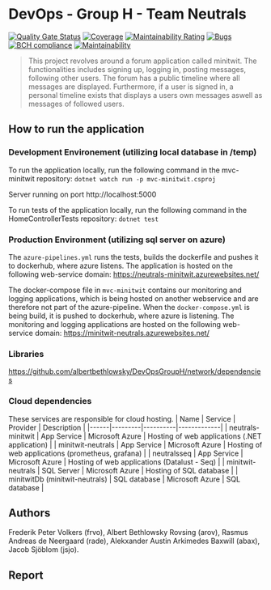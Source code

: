 # DevOps - Group H - Team Neutrals
[![Quality Gate Status](https://sonarcloud.io/api/project_badges/measure?project=albertbethlowsky_DevOpsGroupH&metric=alert_status)](https://sonarcloud.io/dashboard?id=albertbethlowsky_DevOpsGroupH)
[![Coverage](https://sonarcloud.io/api/project_badges/measure?project=albertbethlowsky_DevOpsGroupH&metric=coverage)](https://sonarcloud.io/dashboard?id=albertbethlowsky_DevOpsGroupH)
[![Maintainability Rating](https://sonarcloud.io/api/project_badges/measure?project=albertbethlowsky_DevOpsGroupH&metric=sqale_rating)](https://sonarcloud.io/dashboard?id=albertbethlowsky_DevOpsGroupH)
[![Bugs](https://sonarcloud.io/api/project_badges/measure?project=albertbethlowsky_DevOpsGroupH&metric=bugs)](https://sonarcloud.io/dashboard?id=albertbethlowsky_DevOpsGroupH)
[![BCH compliance](https://bettercodehub.com/edge/badge/albertbethlowsky/DevOpsGroupH?branch=main)](https://bettercodehub.com/)
[![Maintainability](https://api.codeclimate.com/v1/badges/56d1f5c74afcb819805c/maintainability)](https://codeclimate.com/github/albertbethlowsky/DevOpsGroupH/maintainability)

> This project revolves around a forum application called minitwit. The functionalities includes signing up, logging in, posting messages, following other users. The forum has a public timeline where all messages are displayed. Furthermore, if a user is signed in, a personal timeline exists that displays a users own messages aswell as messages of followed users.

## How to run the application

### Development Environement (utilizing local database in /temp)

To run the application locally, run the following command in the mvc-minitwit repository: `dotnet watch run -p mvc-minitwit.csproj`

Server running on port http://localhost:5000

To run tests of the application locally, run the following command in the HomeControllerTests repository: `dotnet test`

### Production Environment (utilizing sql server on azure)

The `azure-pipelines.yml` runs the tests, builds the dockerfile and pushes it to dockerhub, where azure listens.
The application is hosted on the following web-service domain: https://neutrals-minitwit.azurewebsites.net/

The docker-compose file in `mvc-minitwit` contains our monitoring and logging applications, which is being hosted on another webservice and are therefore not part of the azure-pipeline. When the `docker-compose.yml` is being build, it is pushed to dockerhub, where azure is listening.
The monitoring and logging applications are hosted on the following web-service domain: https://minitwit-neutrals.azurewebsites.net/

### Libraries

https://github.com/albertbethlowsky/DevOpsGroupH/network/dependencies

### Cloud dependencies

These services are responsible for cloud hosting.
| Name | Service | Provider | Description |
|------|---------|----------|-------------|
| neutrals-minitwit | App Service | Microsoft Azure | Hosting of web applications (.NET application) |
| minitwit-neutrals | App Service | Microsoft Azure | Hosting of web applications (prometheus, grafana) |
| neutralsseq       | App Service | Microsoft Azure | Hosting of web applications (Datalust - Seq) |
| minitwit-neutrals | SQL Server | Microsoft Azure | Hosting of SQL database |
| minitwitDb (minitwit-neutrals) | SQL database | Microsoft Azure | SQL database |

## Authors

Frederik Peter Volkers (frvo), Albert Bethlowsky Rovsing (arov), Rasmus Andreas de Neergaard (rade), Alekxander Austin Arkimedes Baxwill (abax), Jacob Sjöblom (jsjo).

## Report
